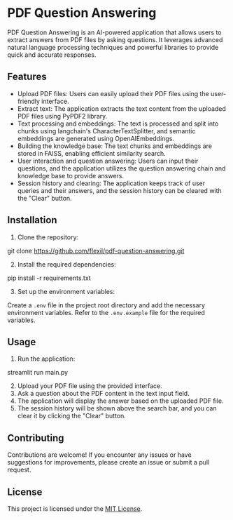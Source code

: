 # PDF Question Answering

PDF Question Answering is an AI-powered application that allows users to extract answers from PDF files by asking questions. It leverages advanced natural language processing techniques and powerful libraries to provide quick and accurate responses.

## Features

- Upload PDF files: Users can easily upload their PDF files using the user-friendly interface.
- Extract text: The application extracts the text content from the uploaded PDF files using PyPDF2 library.
- Text processing and embeddings: The text is processed and split into chunks using langchain's CharacterTextSplitter, and semantic embeddings are generated using OpenAIEmbeddings.
- Building the knowledge base: The text chunks and embeddings are stored in FAISS, enabling efficient similarity search.
- User interaction and question answering: Users can input their questions, and the application utilizes the question answering chain and knowledge base to provide answers.
- Session history and clearing: The application keeps track of user queries and their answers, and the session history can be cleared with the "Clear" button.

## Installation

1. Clone the repository:

git clone https://github.com/flexil/pdf-question-answering.git


2. Install the required dependencies:

pip install -r requirements.txt


3. Set up the environment variables:

Create a `.env` file in the project root directory and add the necessary environment variables. Refer to the `.env.example` file for the required variables.

## Usage

1. Run the application:

streamlit run main.py


2. Upload your PDF file using the provided interface.
3. Ask a question about the PDF content in the text input field.
4. The application will display the answer based on the uploaded PDF file.
5. The session history will be shown above the search bar, and you can clear it by clicking the "Clear" button.

## Contributing

Contributions are welcome! If you encounter any issues or have suggestions for improvements, please create an issue or submit a pull request.

## License

This project is licensed under the [MIT License](LICENSE).
